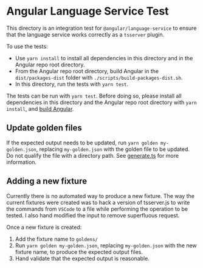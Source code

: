 # Angular Language Service Test

This directory is an integration test for `@angular/language-service` to ensure
that the language service works correctly as a `tsserver` plugin.

To use the tests:

- Use `yarn install` to install all dependencies in this directory and in the Angular repo root
    directory.
- From the Angular repo root directory, build Angular in the `dist/packages-dist` folder with
    `./scripts/build-packages-dist.sh`.
- In this directory, run the tests with `yarn test`.

The tests can be run with `yarn test`. Before doing so, please install all dependencies in this
directory and the Angular repo root directory with `yarn install`, and
[build Angular](../../docs/DEVELOPER.md#building).

## Update golden files

If the expected output needs to be updated, run `yarn golden my-golden.json`, replacing
`my-golden.json` with the golden file to be updated. Do not qualify the file with a directory path.
See [generate.ts](./generate.ts) for more information.

## Adding a new fixture

Currently there is no automated way to produce a new fixture. The way the
current fixtures were created was to hack a version of tsserver.js to write the
commands from `VSCode` to a file while performing the operation to be tested.
I also hand modified the input to remove superfluous request.

Once a new fixture is created:

1) Add the fixture name to `goldens/`
2) Run `yarn golden my-golden.json`, replacing `my-golden.json` with the new fixture name, to
   produce the expected output files.
3) Hand validate that the expected output is reasonable.
